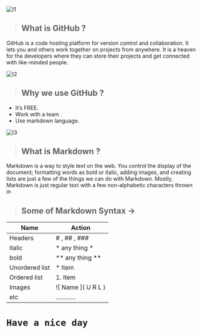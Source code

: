 
![I1](https://connectnigeria.com/articles/wp-content/uploads/2018/11/GitHub-2.png)

> ## What is GitHub ?

GitHub is a code hosting platform for version control and collaboration. It lets you and others work together on projects from anywhere.
It is a heaven for the developers where they can store their projects and get connected with like-minded people. 

![I2](https://blog.web-apps.tech/content/images/2019/08/github.jpg)
> ## Why we use GitHub ?


- It’s FREE.
- Work with a team .
- Use markdown language.
 
 ![I3](https://www.markdownguide.org/assets/images/markdown-guide-og.jpg)
> ## What is Markdown ?

Markdown is a way to style text on the web. You control the display of the document; formatting words as bold or italic, adding images, and creating lists are just a few of the things we can do with Markdown. Mostly, Markdown is just regular text with a few non-alphabetic characters thrown in

> ## Some of Markdown Syntax  ->

Name | Action
------------ | -------------
Headers | # , ## , ###
italic | * any thing * 
bold | ** any thing  **
Unordered list | * Item 
Ordered list | 1. Item
Images | ![ Name ]( U R L )
etc | ............ 


# `Have a nice day`
